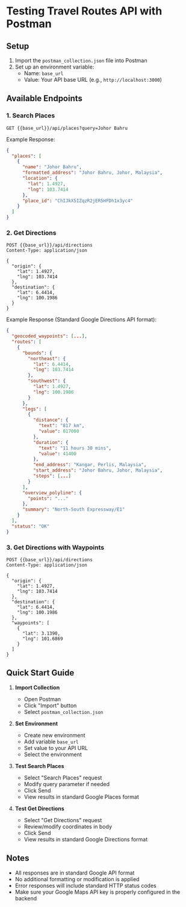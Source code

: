 # Testing Travel Routes API with Postman

## Setup

1. Import the `postman_collection.json` file into Postman
2. Set up an environment variable:
   - Name: `base_url`
   - Value: Your API base URL (e.g., `http://localhost:3000`)

## Available Endpoints

### 1. Search Places
```http
GET {{base_url}}/api/places?query=Johor Bahru
```

Example Response:
```json
{
  "places": [
    {
      "name": "Johor Bahru",
      "formatted_address": "Johor Bahru, Johor, Malaysia",
      "location": {
        "lat": 1.4927,
        "lng": 103.7414
      },
      "place_id": "ChIJkX5IZqzR2jER5HFDh1x3yc4"
    }
  ]
}
```

### 2. Get Directions
```http
POST {{base_url}}/api/directions
Content-Type: application/json

{
  "origin": {
    "lat": 1.4927,
    "lng": 103.7414
  },
  "destination": {
    "lat": 6.4414,
    "lng": 100.1986
  }
}
```

Example Response (Standard Google Directions API format):
```json
{
  "geocoded_waypoints": [...],
  "routes": [
    {
      "bounds": {
        "northeast": {
          "lat": 6.4414,
          "lng": 103.7414
        },
        "southwest": {
          "lat": 1.4927,
          "lng": 100.1986
        }
      },
      "legs": [
        {
          "distance": {
            "text": "817 km",
            "value": 817000
          },
          "duration": {
            "text": "11 hours 30 mins",
            "value": 41400
          },
          "end_address": "Kangar, Perlis, Malaysia",
          "start_address": "Johor Bahru, Johor, Malaysia",
          "steps": [...]
        }
      ],
      "overview_polyline": {
        "points": "..."
      },
      "summary": "North-South Expressway/E1"
    }
  ],
  "status": "OK"
}
```

### 3. Get Directions with Waypoints
```http
POST {{base_url}}/api/directions
Content-Type: application/json

{
  "origin": {
    "lat": 1.4927,
    "lng": 103.7414
  },
  "destination": {
    "lat": 6.4414,
    "lng": 100.1986
  },
  "waypoints": [
    {
      "lat": 3.1390,
      "lng": 101.6869
    }
  ]
}
```

## Quick Start Guide

1. **Import Collection**
   - Open Postman
   - Click "Import" button
   - Select `postman_collection.json`

2. **Set Environment**
   - Create new environment
   - Add variable `base_url`
   - Set value to your API URL
   - Select the environment

3. **Test Search Places**
   - Select "Search Places" request
   - Modify query parameter if needed
   - Click Send
   - View results in standard Google Places format

4. **Test Get Directions**
   - Select "Get Directions" request
   - Review/modify coordinates in body
   - Click Send
   - View results in standard Google Directions format

## Notes

- All responses are in standard Google API format
- No additional formatting or modification is applied
- Error responses will include standard HTTP status codes
- Make sure your Google Maps API key is properly configured in the backend
